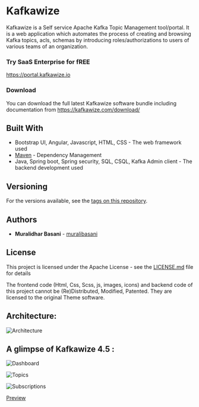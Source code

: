# Kafkawize

Kafkawize is a Self service Apache Kafka Topic Management tool/portal. It is a web application which automates the process of creating and browsing Kafka topics, acls, schemas by introducing roles/authorizations to users of various teams of an organization.

### Try SaaS Enterprise for fREE

https://portal.kafkawize.io

### Download

You can download the full latest Kafkawize software bundle including documentation from https://kafkawize.com/download/

## Built With

* Bootstrap UI, Angular, Javascript, HTML, CSS - The web framework used
* [Maven](https://maven.apache.org/) - Dependency Management
* Java, Spring boot, Spring security, SQL, CSQL, Kafka Admin client - The backend development used

## Versioning

For the versions available, see the [tags on this repository](https://github.com/muralibasani/kafkawize/tags). 

## Authors

* **Muralidhar Basani** - [muralibasani](https://github.com/muralibasani)

## License

This project is licensed under the Apache License  - see the [LICENSE.md](LICENSE.md) file for details

The frontend code (Html, Css, Scss, js, images, icons) and backend code of this project cannot be (Re)Distributed, Modified, Patented. 
They are licensed to the original Theme software.

## Architecture:

![Architecture](https://github.com/muralibasani/kafkawize/blob/master/screenshots/arch.png)

## A glimpse of Kafkawize 4.5 :

![Dashboard](https://github.com/muralibasani/kafkawize/blob/master/screenshots/Dashboard.JPG)


![Topics](https://github.com/muralibasani/kafkawize/blob/master/screenshots/BrowseTopics.JPG)


![Subscriptions](https://github.com/muralibasani/kafkawize/blob/master/screenshots/ViewAcls.JPG)


[Preview](https://youtu.be/Oy22txP80_8)
